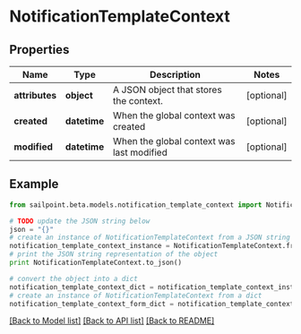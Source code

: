 # NotificationTemplateContext


## Properties

Name | Type | Description | Notes
------------ | ------------- | ------------- | -------------
**attributes** | **object** | A JSON object that stores the context. | [optional] 
**created** | **datetime** | When the global context was created | [optional] 
**modified** | **datetime** | When the global context was last modified | [optional] 

## Example

```python
from sailpoint.beta.models.notification_template_context import NotificationTemplateContext

# TODO update the JSON string below
json = "{}"
# create an instance of NotificationTemplateContext from a JSON string
notification_template_context_instance = NotificationTemplateContext.from_json(json)
# print the JSON string representation of the object
print NotificationTemplateContext.to_json()

# convert the object into a dict
notification_template_context_dict = notification_template_context_instance.to_dict()
# create an instance of NotificationTemplateContext from a dict
notification_template_context_form_dict = notification_template_context.from_dict(notification_template_context_dict)
```
[[Back to Model list]](../README.md#documentation-for-models) [[Back to API list]](../README.md#documentation-for-api-endpoints) [[Back to README]](../README.md)


